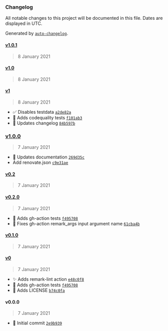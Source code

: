 ### Changelog

All notable changes to this project will be documented in this file. Dates are displayed in UTC.

Generated by [`auto-changelog`](https://github.com/CookPete/auto-changelog).

#### [v1.0.1](https://github.com/rickstaa/action-remark-lint/compare/v1.0...v1.0.1)

> 8 January 2021

#### [v1.0](https://github.com/rickstaa/action-remark-lint/compare/v1...v1.0)

> 8 January 2021

#### [v1](https://github.com/rickstaa/action-remark-lint/compare/v1.0.0...v1)

> 8 January 2021

- :white_check_mark: Disables testdata [`a2de82a`](https://github.com/rickstaa/action-remark-lint/commit/a2de82ac68379d09918622c886e71bee98d86c21)
- :green_heart: Adds codequality tests [`f101ab3`](https://github.com/rickstaa/action-remark-lint/commit/f101ab312940f9869f981b953e923f9c2c7b71c7)
- :memo: Updates changelog [`84b597b`](https://github.com/rickstaa/action-remark-lint/commit/84b597b781555a4359d8f5f36a89e2e4e2df95a2)

### [v1.0.0](https://github.com/rickstaa/action-remark-lint/compare/v0.2...v1.0.0)

> 7 January 2021

- :memo: Updates documentation [`269d35c`](https://github.com/rickstaa/action-remark-lint/commit/269d35c8dd28c92c52fc868f8b121c844104e680)
- Add renovate.json [`c9e31ae`](https://github.com/rickstaa/action-remark-lint/commit/c9e31ae91ccb6e17da667939c2da13986a6106ad)

#### [v0.2](https://github.com/rickstaa/action-remark-lint/compare/v0.2.0...v0.2)

> 7 January 2021

#### [v0.2.0](https://github.com/rickstaa/action-remark-lint/compare/v0.1.0...v0.2.0)

> 7 January 2021

- :green_heart: Adds gh-action tests [`f495708`](https://github.com/rickstaa/action-remark-lint/commit/f495708b2e388056b944f62faf74c64495a0b6c6)
- :bug: Fixes gh-action remark_args input argument name [`61cba4b`](https://github.com/rickstaa/action-remark-lint/commit/61cba4bbe4f2d6f843afd9e48313b4618d9f9e18)

#### [v0.1.0](https://github.com/rickstaa/action-remark-lint/compare/v0...v0.1.0)

> 7 January 2021

#### [v0](https://github.com/rickstaa/action-remark-lint/compare/v0.0.0...v0)

> 7 January 2021

- :sparkles: Adds remark-lint action [`e48c0f8`](https://github.com/rickstaa/action-remark-lint/commit/e48c0f8f0cbba1b733159b60b37c5c56002489a4)
- :green_heart: Adds gh-action tests [`f495708`](https://github.com/rickstaa/action-remark-lint/commit/f495708b2e388056b944f62faf74c64495a0b6c6)
- :page_facing_up: Adds LICENSE [`b74c0fa`](https://github.com/rickstaa/action-remark-lint/commit/b74c0fad00e737d3161ed2f08c87d7215d996e4b)

#### v0.0.0

> 7 January 2021

- :tada: Initial commit [`2e9b939`](https://github.com/rickstaa/action-remark-lint/commit/2e9b9399b6280b80c5ef104712607b8c3be31e5e)
